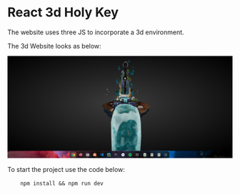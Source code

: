 # React 3d Holy Key

The website uses three JS to incorporate a 3d environment.

The 3d Website looks as below:

<img src="./public/Screenshot%20from%202023-10-10%2016-20-04.png">

To start the project use the code below:

        npm install && npm run dev
